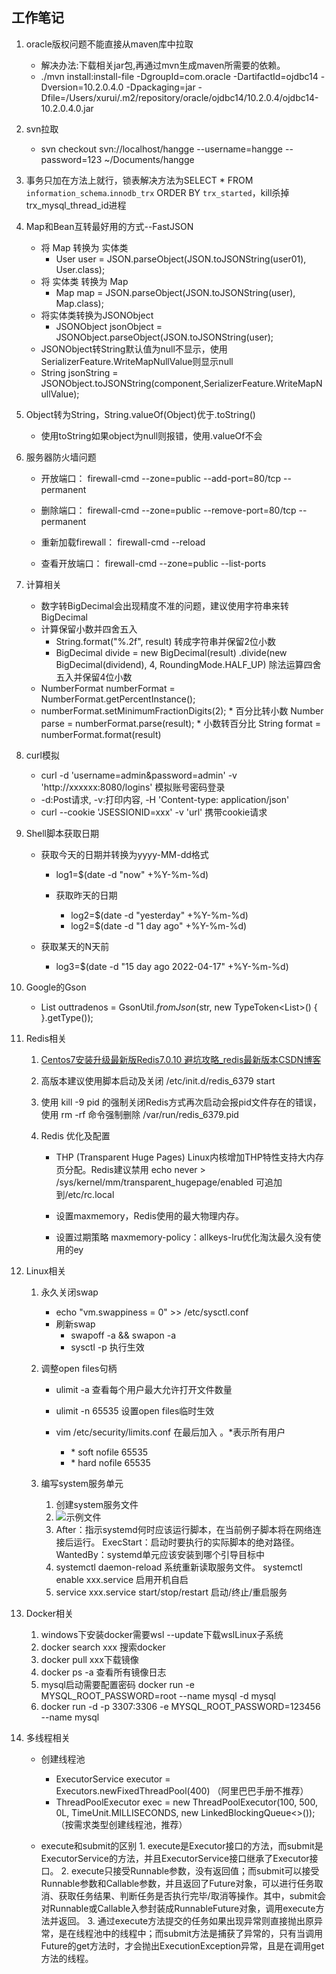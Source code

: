 ## 工作笔记
1. oracle版权问题不能直接从maven库中拉取
   * 解决办法:下载相关jar包,再通过mvn生成maven所需要的依赖。
   * ./mvn install:install-file -DgroupId=com.oracle -DartifactId=ojdbc14 -Dversion=10.2.0.4.0 -Dpackaging=jar -Dfile=/Users/xurui/.m2/repository/oracle/ojdbc14/10.2.0.4/ojdbc14-10.2.0.4.0.jar

2. svn拉取

   * svn checkout svn://localhost/hangge --username=hangge --password=123 ~/Documents/hangge

3. 事务只加在方法上就行，锁表解决方法为SELECT * FROM `information_schema`.`innodb_trx` ORDER BY `trx_started`，kill杀掉trx_mysql_thread_id进程

4. Map和Bean互转最好用的方式--FastJSON

   * 将 Map 转换为 实体类
   		* User user = JSON.parseObject(JSON.toJSONString(user01), User.class);
   *  将 实体类 转换为 Map
   		* Map map = JSON.parseObject(JSON.toJSONString(user), Map.class);
   *  将实体类转换为JSONObject
   		* JSONObject jsonObject =  JSONObject.parseObject(JSON.toJSONString(user);
   * JSONObject转String默认值为null不显示，使用SerializerFeature.WriteMapNullValue则显示null
   * String jsonString = JSONObject.toJSONString(component,SerializerFeature.WriteMapNullValue);

5. Object转为String，String.valueOf(Object)优于.toString()
     * 使用toString如果object为null则报错，使用.valueOf不会


6. 服务器防火墙问题

   * 开放端口： firewall-cmd --zone=public --add-port=80/tcp --permanent

   * 删除端口： firewall-cmd --zone=public --remove-port=80/tcp --permanent 

   * 重新加载firewall： firewall-cmd --reload 

   * 查看开放端口： firewall-cmd --zone=public --list-ports

7. 计算相关

     * 数字转BigDecimal会出现精度不准的问题，建议使用字符串来转BigDecimal
     * 计算保留小数并四舍五入
     	* String.format("%.2f", result) 转成字符串并保留2位小数
     	* BigDecimal divide = new BigDecimal(result)
                  .divide(new BigDecimal(dividend), 4, RoundingMode.HALF_UP) 除法运算四舍五入并保留4位小数
     * NumberFormat numberFormat =  NumberFormat.getPercentInstance();
      * numberFormat.setMinimumFractionDigits(2);
         	*  百分比转小数 Number parse = numberFormat.parse(result);
             	*  小数转百分比  String format = numberFormat.format(result) 

8. curl模拟

     * curl -d 'username=admin&password=admin' -v 'http://xxxxxx:8080/logins' 模拟账号密码登录 
     * -d:Post请求, -v:打印内容, -H 'Content-type: application/json'
     * curl --cookie 'JSESSIONID=xxx' -v 'url' 携带cookie请求

9. Shell脚本获取日期

   * 获取今天的日期并转换为yyyy-MM-dd格式
       * log1=$(date -d "now" +%Y-%m-%d)

       * 获取昨天的日期
           * log2=$(date -d "yesterday" +%Y-%m-%d)
           * log2=$(date -d "1 day ago" +%Y-%m-%d)

   * 获取某天的N天前
       * log3=$(date -d "15 day ago 2022-04-17" +%Y-%m-%d) 	

10. Google的Gson
     * List<String> outtradenos = GsonUtil.*fromJson*(str, new TypeToken<List<String>>() {
       }.getType());

11. Redis相关


      1. [Centos7安装升级最新版Redis7.0.10 避坑攻略_redis最新版本CSDN博客](https://blog.csdn.net/lhmyy521125/article/details/129722928)

      2. 高版本建议使用脚本启动及关闭 /etc/init.d/redis_6379 start

      3. 使用 kill -9 pid 的强制关闭Redis方式再次启动会报pid文件存在的错误，使用 rm -rf 命令强制删除 /var/run/redis_6379.pid

      4. Redis 优化及配置

            *  THP (Transparent Huge Pages) Linux内核增加THP特性支持大内存页分配。Redis建议禁用 echo never > /sys/kernel/mm/transparent_hugepage/enabled 可追加到/etc/rc.local

            * 设置maxmemory，Redis使用的最大物理内存。

            * 设置过期策略 maxmemory-policy：allkeys-lru优化淘汰最久没有使用的ey

12. Linux相关

      1. 永久关闭swap 
         * echo "vm.swappiness = 0" >> /etc/sysctl.conf 
         * 刷新swap 
           * swapoff -a && swapon -a 
           * sysctl -p  执行生效

      2. 调整open files句柄

         * ulimit -a 查看每个用户最大允许打开文件数量

         * ulimit -n 65535 设置open files临时生效

         * vim /etc/security/limits.conf 在最后加入 。*表示所有用户
           * \* soft nofile 65535
           * \* hard nofile 65535

      3. 编写system服务单元

         1. 创建system服务文件
         2. ![示例文件](https://i.niupic.com/images/2023/05/30/b7nP.png)
         3. After：指示systemd何时应该运行脚本，在当前例子脚本将在网络连接后运行。 ExecStart：启动时要执行的实际脚本的绝对路径。 WantedBy：systemd单元应该安装到哪个引导目标中
         4. systemctl daemon-reload 系统重新读取服务文件。 systemctl enable xxx.service 启用开机自启
         5. service xxx.service start/stop/restart 启动/终止/重启服务

13. Docker相关

      1. windows下安装docker需要wsl --update下载wslLinux子系统
      2. docker search xxx 搜索docker
      3. docker pull xxx下载镜像
      4. docker ps -a 查看所有镜像日志
      5. mysql启动需要配置密码 docker run  -e MYSQL_ROOT_PASSWORD=root --name mysql -d mysql
      6. docker run -d -p 3307:3306 -e MYSQL_ROOT_PASSWORD=123456 --name mysql

14. 多线程相关

      * 创建线程池
      	*  ExecutorService executor = Executors.newFixedThreadPool(400)  （阿里巴巴手册不推荐）
      	*  ThreadPoolExecutor exec = new ThreadPoolExecutor(100, 500, 0L, TimeUnit.MILLISECONDS, new LinkedBlockingQueue<>());（按需求类型创建线程池，推荐）

      *  execute和submit的区别
      	1. execute是Executor接口的方法，而submit是ExecutorService的方法，并且ExecutorService接口继承了Executor接口。
      	2. execute只接受Runnable参数，没有返回值；而submit可以接受Runnable参数和Callable参数，并且返回了Future对象，可以进行任务取消、获取任务结果、判断任务是否执行完毕/取消等操作。其中，submit会对Runnable或Callable入参封装成RunnableFuture对象，调用execute方法并返回。
      	3. 通过execute方法提交的任务如果出现异常则直接抛出原异常，是在线程池中的线程中；而submit方法是捕获了异常的，只有当调用Future的get方法时，才会抛出ExecutionException异常，且是在调用get方法的线程。 